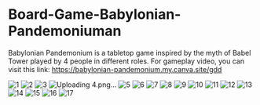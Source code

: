 # Board-Game-Babylonian-Pandemoniuman

Babylonian Pandemonium is a tabletop game inspired by the myth of Babel Tower played by 4 people in different roles. For gameplay video, you can visit this link: https://babylonian-pandemonium.my.canva.site/gdd


![1](https://github.com/mervekacmaz/Board-Game-Babylonian-Pandemoniuman/assets/83896575/5ab21aa2-5351-489a-834c-ee3c7c1630c8)
![2](https://github.com/mervekacmaz/Board-Game-Babylonian-Pandemoniuman/assets/83896575/9ceca145-be92-4509-8297-306dbfcad061)
![3](https://github.com/mervekacmaz/Board-Game-Babylonian-Pandemoniuman/assets/83896575/3d498b25-08f7-4ca9-92ab-babd9636976e)
![Uploading 4.png…]()
![5](https://github.com/mervekacmaz/Board-Game-Babylonian-Pandemoniuman/assets/83896575/f2e58003-744b-4299-8563-9246ed78eefa)
![6](https://github.com/mervekacmaz/Board-Game-Babylonian-Pandemoniuman/assets/83896575/b000e8e2-3621-4dc7-9f3c-99af0d1bb6f7)
![7](https://github.com/mervekacmaz/Board-Game-Babylonian-Pandemoniuman/assets/83896575/0599b08e-6dae-4767-93c0-180c42c02040)
![8](https://github.com/mervekacmaz/Board-Game-Babylonian-Pandemoniuman/assets/83896575/95aef63a-4549-46c4-85f9-d80b038bfe42)
![9](https://github.com/mervekacmaz/Board-Game-Babylonian-Pandemoniuman/assets/83896575/9c246855-6d3c-4993-ac2a-392ea8d3303c)
![10](https://github.com/mervekacmaz/Board-Game-Babylonian-Pandemoniuman/assets/83896575/eb9d8d5d-1460-42bc-a3e3-0631aebd18e0)
![11](https://github.com/mervekacmaz/Board-Game-Babylonian-Pandemoniuman/assets/83896575/8af00d6b-8d3b-4287-8332-8754a3655dc6)
![12](https://github.com/mervekacmaz/Board-Game-Babylonian-Pandemoniuman/assets/83896575/922a8a98-f724-48bb-af06-076fc375485c)
![13](https://github.com/mervekacmaz/Board-Game-Babylonian-Pandemoniuman/assets/83896575/fff16152-0062-421c-95a1-84ad90aa5f08)
![14](https://github.com/mervekacmaz/Board-Game-Babylonian-Pandemoniuman/assets/83896575/c40f6c28-1aeb-44db-9ddf-8a3e82ca664c)
![15](https://github.com/mervekacmaz/Board-Game-Babylonian-Pandemoniuman/assets/83896575/72fbcfbe-6d66-4ba4-91bb-53e30ba7d96c)
![16](https://github.com/mervekacmaz/Board-Game-Babylonian-Pandemoniuman/assets/83896575/16782727-52b5-4903-adf3-81bdfbc5a02d)
![17](https://github.com/mervekacmaz/Board-Game-Babylonian-Pandemoniuman/assets/83896575/6b24725e-12ca-49fe-b9ec-568d5297c00a)
